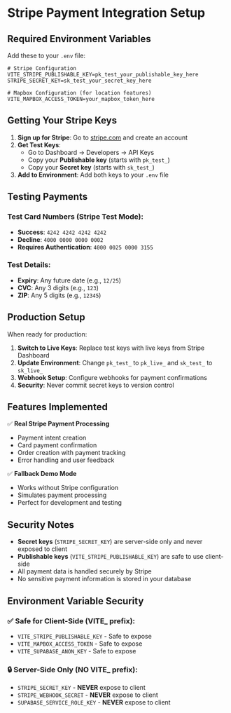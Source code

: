 # Stripe Payment Integration Setup

## Required Environment Variables

Add these to your `.env` file:

```env
# Stripe Configuration
VITE_STRIPE_PUBLISHABLE_KEY=pk_test_your_publishable_key_here
STRIPE_SECRET_KEY=sk_test_your_secret_key_here

# Mapbox Configuration (for location features)
VITE_MAPBOX_ACCESS_TOKEN=your_mapbox_token_here
```

## Getting Your Stripe Keys

1. **Sign up for Stripe**: Go to [stripe.com](https://stripe.com) and create an account
2. **Get Test Keys**: 
   - Go to Dashboard → Developers → API Keys
   - Copy your **Publishable key** (starts with `pk_test_`)
   - Copy your **Secret key** (starts with `sk_test_`)
3. **Add to Environment**: Add both keys to your `.env` file

## Testing Payments

### Test Card Numbers (Stripe Test Mode):
- **Success**: `4242 4242 4242 4242`
- **Decline**: `4000 0000 0000 0002`
- **Requires Authentication**: `4000 0025 0000 3155`

### Test Details:
- **Expiry**: Any future date (e.g., `12/25`)
- **CVC**: Any 3 digits (e.g., `123`)
- **ZIP**: Any 5 digits (e.g., `12345`)

## Production Setup

When ready for production:

1. **Switch to Live Keys**: Replace test keys with live keys from Stripe Dashboard
2. **Update Environment**: Change `pk_test_` to `pk_live_` and `sk_test_` to `sk_live_`
3. **Webhook Setup**: Configure webhooks for payment confirmations
4. **Security**: Never commit secret keys to version control

## Features Implemented

✅ **Real Stripe Payment Processing**
- Payment intent creation
- Card payment confirmation
- Order creation with payment tracking
- Error handling and user feedback

✅ **Fallback Demo Mode**
- Works without Stripe configuration
- Simulates payment processing
- Perfect for development and testing

## Security Notes

- **Secret keys** (`STRIPE_SECRET_KEY`) are server-side only and never exposed to client
- **Publishable keys** (`VITE_STRIPE_PUBLISHABLE_KEY`) are safe to use client-side
- All payment data is handled securely by Stripe
- No sensitive payment information is stored in your database

## Environment Variable Security

### ✅ **Safe for Client-Side (VITE_ prefix):**
- `VITE_STRIPE_PUBLISHABLE_KEY` - Safe to expose
- `VITE_MAPBOX_ACCESS_TOKEN` - Safe to expose
- `VITE_SUPABASE_ANON_KEY` - Safe to expose

### 🔒 **Server-Side Only (NO VITE_ prefix):**
- `STRIPE_SECRET_KEY` - **NEVER** expose to client
- `STRIPE_WEBHOOK_SECRET` - **NEVER** expose to client
- `SUPABASE_SERVICE_ROLE_KEY` - **NEVER** expose to client
